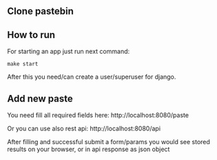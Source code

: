 Clone pastebin
---------------------------------------------


How to run
--------------------------
For starting an app just run next command:

`
make start
`

After this you need/can create a user/superuser for django.


Add new paste
------------------------------
You need fill all required fields here: http://localhost:8080/paste

Or you can use also rest api: http://localhost:8080/api

After filling and successful submit a form/params you would see stored results on your browser, or in api response as json object




